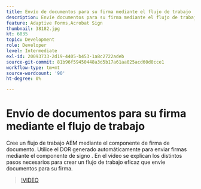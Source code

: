```yaml
---
title: Envío de documentos para su firma mediante el flujo de trabajo
description: Envíe documentos para su firma mediante el flujo de trabajo. Cree un flujo de trabajo AEM mediante el componente de firma de documento. Utilice el DOR generado automáticamente para enviar firmas mediante el componente de signo . En el vídeo se explican los distintos pasos necesarios para crear un flujo de trabajo eficaz que envíe documentos para su firma.
feature: Adaptive Forms,Acrobat Sign
thumbnail: 38182.jpg
kt: 6035
topic: Development
role: Developer
level: Intermediate
exl-id: 20093733-2d19-4405-b453-1a8c2722adeb
source-git-commit: 81b96f59450448a3d5b17a61aa025acd60d0cce1
workflow-type: tm+mt
source-wordcount: '90'
ht-degree: 0%

---
```


# Envío de documentos para su firma mediante el flujo de trabajo

Cree un flujo de trabajo AEM mediante el componente de firma de documento. Utilice el DOR generado automáticamente para enviar firmas mediante el componente de signo .
En el vídeo se explican los distintos pasos necesarios para crear un flujo de trabajo eficaz que envíe documentos para su firma.

>[!VIDEO](https://video.tv.adobe.com/v/38182/?quality=9&learn=on)

